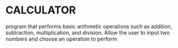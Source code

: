 # CALCULATOR

program that performs basic arithmetic operations such as addition, subtraction, multiplication, and division. Allow the user to input two numbers and choose an operation to perform
